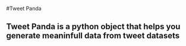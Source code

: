 #Tweet Panda
## Tweet Panda is a python object that helps you generate meaninfull data from tweet datasets
####